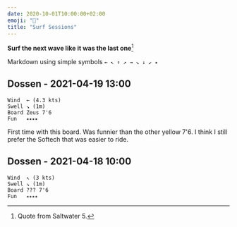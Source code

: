 ```yaml
---
date: 2020-10-01T10:00:00+02:00
emoji: "🌊"
title: "Surf Sessions"
---
```


__Surf the next wave like it was the last one__[^1]

Markdown using simple symbols `← ↖ ↑ ↗ → ↘ ↓ ↙ ⭑ `

## Dossen - 2021-04-19 13:00

```
Wind  ← (4.3 kts) 
Swell ↘ (1m) 
Board Zeus 7'6  
Fun   ⭑⭑⭑⭑
```

First time with this board. Was funnier than the other yellow 7'6. I think I still prefer the Softech that was easier to ride.


## Dossen - 2021-04-18 10:00

```
Wind  ↖ (3 kts) 
Swell ↘ (1m) 
Board ??? 7'6  
Fun   ⭑⭑⭑⭑
```


[^1]: Quote from Saltwater 5. 
